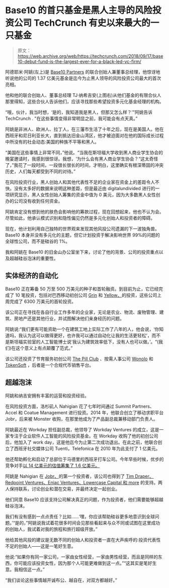 # Base10 的首只基金是黑人主导的风险投资公司 TechCrunch 有史以来最大的一只基金

> 原文：<https://web.archive.org/web/https://techcrunch.com/2018/09/17/base10-debut-fund-is-the-largest-ever-for-a-black-led-vc-firm/>

阿德耶米·阿姚(左上)是 [Base10 Partners](https://web.archive.org/web/20230211022624/https://www.base10.vc/) 的联合创始人兼董事总经理，他惊讶地听说他的公司的 1.37 亿美元基金是迄今为止黑人领导的风险投资公司最大的首次亮相。

他和他的联合创始人、董事总经理 TJ·纳希吉安(上图右)从他们基金的有限合伙人那里得知，这些合伙人告诉他们，应该寻找那些希望投资多元化基金经理的机构。

“哦，伙计，我当时想，‘是的，我知道我是黑人，但那又怎么样？’"阿姚告诉 TechCrunch . "在这些事情变得非常明显之前，我可能会有点天真。”

阿姚是非洲人、欧洲人、拉丁人，在三藩市生活了十年之后，现在是美国人。他在西班牙和尼日利亚长大，直到抵达旧金山湾区，他才被迫面对在他的国际成长过程中所没有的社会动态:美国的种族不平等和黑人。

“美国在这些事情上非常不同，”他说。“当我在斯坦福大学收到黑人商业学生协会的晚宴邀请时，我感到很惊讶。我想，‘为什么会有黑人商业学生协会？“这太奇怪了，”我花了一段时间，一段很长很长的时间，才明白，这里确实有根深蒂固的冲突历史，人们每天都受到不同的对待。”

在风险投资行业，黑人创始人和其他代表性不足的企业家在资金上的差距令人不快。没有太多好的数据来说明这种差距，但是最近由 digitalundivided 进行的一项研究显示，黑人女性创始人筹集的资金中值为 0 美元，因为大多数黑人女性创办的公司没有收到任何资金。

阿姚肯定没有想到他的肤色会影响他的筹款过程，现在回想起来，他也不认为会。尽管如此，他承认模式识别和隐性偏见仍然是多元化创始人和投资者的障碍。

现在，他计划利用自己独特的世界观来发现其他风投公司遗漏的下一波独角兽。Base10 本身并没有多元化的主题，但它计划投资于解决影响世界 99%的问题的全球性公司，而不是硅谷的 1%。

我和阿姚在 Base10 的旧金山办公室坐下来，讨论了他的背景、公司的投资重点以及超越硅谷泡沫的重要性。

## 实体经济的自动化

Base10 正在筹备 50 万至 500 万美元的种子和首轮融资。到目前为止，它已经完成了 10 笔投资，包括对巴西移动初创公司 [Grin](https://web.archive.org/web/20230211022624/https://techcrunch.com/2018/08/22/the-top-10-startups-from-y-combinators-demo-day-s18-day-2/) 和 [Yellow、](https://web.archive.org/web/20230211022624/https://techcrunch.com/2018/09/13/brazilian-startup-yellow-raises-63m-the-largest-series-a-ever-for-a-latin-american-startup/)的投资，这些公司上周完成了 6300 万美元的首轮投资。

该公司正在寻找在各自行业工作多年的企业家，无论是农业、物流、废物管理、建筑、房地产还是其他行业，并试图解决他们亲身经历的问题。

阿姚说:“我们更有可能资助一个在建筑工地上实际工作了八年的人，他会说，‘你知道吗，我认为这可以做得更好，也许我可以通过自动化让我的生活更轻松’，而不是斯坦福实验室的人工智能博士说‘我认为建筑效率低下，没有人也可以做。’。“(我们)在这个意义上有点颠覆了范式。”

该公司还投资了节育服务初创公司 [The Pill Club](https://web.archive.org/web/20230211022624/https://thepillclub.com/main) 、按需人事公司 [Wonolo](https://web.archive.org/web/20230211022624/https://www.wonolo.com/) 和 [TokenSoft](https://web.archive.org/web/20230211022624/https://www.tokensoft.io/) ，后者是一个合规代币销售平台。

## 超越泡沫

阿姚和纳吉安拥有丰富的运营和投资经验。

在风险投资方面，洛杉矶人 Nahigian 花了七年时间通过 Summit Partners、Accel 和 Coatue Management 进行投资。2014 年，他联合创立了移动求职平台 Jobr，后来被 Monster 收购，在那里他成为了产品副总裁兼移动部门负责人。

阿姚最近在 Workday 担任副总裁，他领导了 Workday Ventures 的成立，这是一家专注于企业软件人工智能的风险投资基金。在 Workday 收购了他的初创公司后，他加入了 work day，这是他迄今为止第二次成功退出。在此之前，他联合创立了西班牙社交媒体公司 Tuenti，Telefonica 在 2010 年为此支付了 1 亿美元。

他还帮助孵化和启动了总部位于马德里的西班牙打车公司。今年早些时候，优步的竞争对手[以 14 亿美元的估值筹集了 1.6 亿美元。](https://web.archive.org/web/20230211022624/https://techcrunch.com/2018/01/22/uber-rival-cabify-has-raised-another-160m-at-a-1-4b-valuation/)

阿姚是 Nahigian 在 [Jobr、](https://web.archive.org/web/20230211022624/http://www.jobrapp.com/)的第一个投资者，该公司也得到了 [Tim Draper、Redpoint Ventures、Eniac Ventures、Lowercase Capital 和 more](https://web.archive.org/web/20230211022624/https://techcrunch.com/2014/07/17/jobr-2m/) 的支持。两人保持联系，讨论创业和潜在交易，并最终决定一起创业。

他们同意 Base10 应该支持公司解决真正的问题，作为投资者，他们需要能够超越硅谷泡沫。

我们有没有感到一点点责任？比如……‘嘿，你应该帮助硅谷更多地意识到全球问题。’“是的，”阿姚说我试着花很多时间会见那些看起来与众不同或试图在这里成功的创始人，我试着对我的旅程和旅行超级开放。”

他给其他风投的建议是无数不同的创始人和投资者一直在大声疾呼的:投资代表性不足的创始人——这是一笔好生意。

他说:“如果你有同一家公司，一家由女性经营，一家由男性经营，而且是同样的东西，你可能应该投资女性，因为那个人可能更难做到这一点。”“这其实是笔好生意。我相信这一点。”

“我们谈论这些事情越开诚布公、越自在，对双方都越好。”